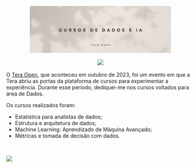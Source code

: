 <p align="center">
<img src="https://github.com/felipeoliveirafranco/cursos-tera-open/blob/main/image01.png" width=75%/>
</p>

<p align="center">
<img src="https://img.shields.io/static/v1?label=Status&message=FINALIZADO&color=blue&style=for-the-badge"/>
</p>

O [Tera Open](https://eventos.somostera.com/portas-abertas?utm_source=instagram&utm_medium=bio&utm_id=tpa), que aconteceu em outubro de 2023, foi um evento em que a Tera abriu as portas da plataforma de cursos para experimentar a experiência.
Durante esse período, dediquei-me nos cursos voltados para área de Dados. 

Os cursos realizados foram:

- Estatística para analistas de dados;
- Estrutura e arquitetura de dados;
- Machine Learning: Aprendizado de Máquina Avançado;
- Métricas e tomada de decisão com dados.


&nbsp;

<a href="https://www.linkedin.com/in/felipe-franco-19587211a/" target="_blank">
        <img src="https://img.shields.io/badge/felipefranco-%230077B5.svg?&style=for-the-badge&logo=linkedin&logoColor=white&link=mailto:https://www.linkedin.com/in/felipe-franco-19587211a/">
</a>

